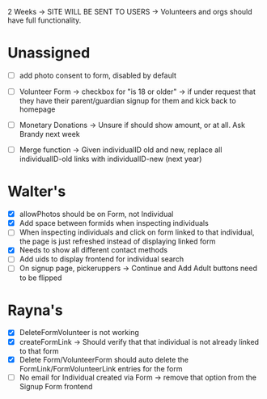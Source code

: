 2 Weeks -> SITE WILL BE SENT TO USERS -> Volunteers and orgs should have full functionality.

# Unassigned
 - [ ] add photo consent to form, disabled by default
 - [ ] Volunteer Form -> checkbox for "is 18 or older" -> if under request that they have their parent/guardian signup for them and kick back to homepage

 - [ ] Monetary Donations -> Unsure if should show amount, or at all. Ask Brandy next week
 - [ ] Merge function -> Given individualID old and new, replace all individualID-old links with individualID-new (next year)

# Walter's
 - [x] allowPhotos should be on Form, not Individual
 - [x] Add space between formids when inspecting individuals
 - [ ] When inspecting individuals and click on form linked to that individual, the page is just refreshed instead of displaying linked form
 - [x] Needs to show all different contact methods
 - [ ] Add uids to display frontend for individual search
 - [ ] On signup page, pickeruppers -> Continue and Add Adult buttons need to be flipped

# Rayna's
 - [x] DeleteFormVolunteer is not working
 - [x] createFormLink -> Should verify that that individual is not already linked to that form
 - [x] Delete Form/VolunteerForm should auto delete the FormLink/FormVolunteerLink entries for the form
 - [ ] No email for Individual created via Form -> remove that option from the Signup Form frontend
